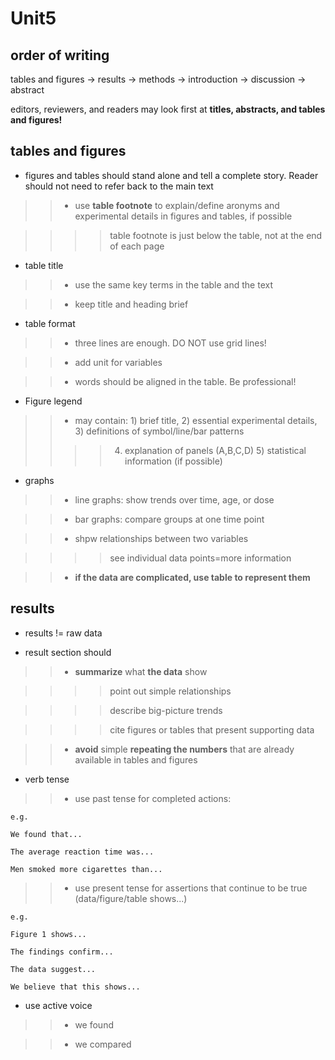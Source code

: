 # Unit5

## order of writing

tables and figures -> results -> methods -> introduction -> discussion -> abstract

editors, reviewers, and readers may look first at **titles, abstracts, and tables and figures!**

## tables and figures

- figures and tables should stand alone and tell a complete story. Reader should not need to refer back to the main text

>> - use **table footnote** to explain/define aronyms and experimental details in figures and tables, if possible

>>>> table footnote is just below the table, not at the end of each page

- table title

>> - use the same key terms in the table and the text

>> - keep title and heading brief

- table format

>> - three lines are enough. DO NOT use grid lines!

>> - add unit for variables

>> - words should be aligned in the table. Be professional!

- Figure legend

>> - may contain: 1) brief title, 2) essential experimental details, 3) definitions of symbol/line/bar patterns
>>>> 4) explanation of panels (A,B,C,D) 5) statistical information (if possible)

- graphs

>> - line graphs: show trends over time, age, or dose

>> - bar graphs: compare groups at one time point

>> - shpw relationships between two variables

>>>> see individual data points=more information

>> - **if the data are complicated, use table to represent them**

## results

- results != raw data

- result section should

>> - **summarize** what **the data** show

>>>> point out simple relationships

>>>> describe big-picture trends

>>>> cite figures or tables that present supporting data

>> - **avoid** simple **repeating the numbers** that are already available in tables and figures

- verb tense

>> - use past tense for completed actions:

```
e.g.

We found that...

The average reaction time was...

Men smoked more cigarettes than...
```

>> - use present tense for assertions that continue to be true (data/figure/table shows...)

```
e.g.

Figure 1 shows...

The findings confirm...

The data suggest...

We believe that this shows...
```

- use active voice

>> - we found

>> - we compared

```
